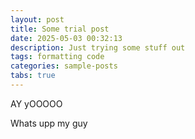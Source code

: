 ```yaml
---
layout: post
title: Some trial post
date: 2025-05-03 00:32:13
description: Just trying some stuff out
tags: formatting code
categories: sample-posts
tabs: true
---
```


AY yOOOOO 

Whats upp my guy